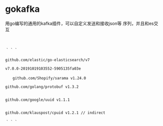 # gokafka
用go编写的通用的kafka插件，可以自定义发送和接收json等
序列，并且和es交互

　　
 
	
｀｀｀ 　　
          
	github.com/elastic/go-elasticsearch/v7 
	
	v7.0.0-20191019103552-5905135fa03e
	
	　　github.com/Shopify/sarama v1.24.0
	
	github.com/golang/protobuf v1.3.2
	
	
	github.com/google/uuid v1.1.1
	
	
	github.com/klauspost/cpuid v1.2.1 // indirect
	
｀｀｀
